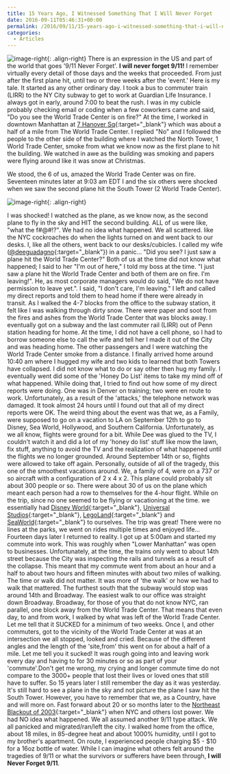 ```yaml
---
title: 15 Years Ago, I Witnessed Something That I Will Never Forget
date: 2016-09-11T05:46:31+00:00
permalink: /2016/09/11/15-years-ago-i-witnessed-something-that-i-will-never-forget/
categories:
  - Articles
---
```


![image-right](https://upload.wikimedia.org/wikipedia/en/thumb/4/43/Seconds_after_first_plane.JPG/250px-Seconds_after_first_plane.JPG "North Tower Plane Crash"){: .align-right}
There is an expression in the US and part of the world that goes '9/11 Never Forget'. **I will never forget 9/11!** I remember virtually every detail of those days and the weeks that proceeded. From just after the first plane hit, until two or three weeks after the 'event.' Here is my tale. It started as any other ordinary day. I took a bus to commuter train (LIRR) to the NY City subway to get to work at Guardian Life Insurance. I always got in early, around 7:00 to beat the rush. I was in my cubicle probably checking email or coding when a few coworkers came and said, "Do you see the World Trade Center is on fire?" At the time, I worked in downtown Manhattan at [7 Hanover Sq](https://www.bing.com/mapspreview?q=7+hanover+square+new+york+ny+10004+guardian&mkt=en&FORM=HDRSC4){:target="_blank"} which was about a half of a mile from The World Trade Center. I replied "No" and I followed the people to the other side of the building where I watched the North Tower, 1 World Trade Center, smoke from what we know now as the first plane to hit the building. We watched in awe as the building was smoking and papers were flying around like it was snow at Christmas.

We stood, the 6 of us, amazed the World Trade Center was on fire. Seventeen minutes later at 9:03 am EDT I and the six others were shocked when we saw the second plane hit the South Tower (2 World Trade Center).

![image-right](https://upload.wikimedia.org/wikipedia/en/e/ed/Wpix-911.jpg "Tower 2 hit"){: .align-right}

I was shocked! I watched as the plane, as we know now, as the second plane to fly in the sky and HIT the second building. ALL of us were like, "what the f#@#!?". We had no idea what happened. We all scattered. like the NYC cockroaches do when the lights turned on and went back to our desks. I, like all the others, went back to our desks/cubicles. I called my wife ([@deeguadagno](https://twitter.com/deeguadagno){:target="_blank"}) in a panic… "Did you see? I just saw a plane hit the World Trade Center?" Both of us at the time did not know what happened; I said to her "I'm out of here," I told my boss at the time. "I just saw a plane hit the World Trade Center and both of them are on fire. I'm leaving!". He, as most corporate managers would do said, "We do not have permission to leave yet.". I said, "I don't care, I'm leaving." I left and called my direct reports and told them to head home if there were already in transit. As I walked the 4-7 blocks from the office to the subway station, it felt like I was walking through dirty snow. There were paper and soot from the fires and ashes from the World Trade Center that was blocks away. I eventually got on a subway and the last commuter rail (LIRR) out of Penn station heading for home. At the time, I did not have a cell phone, so I had to borrow someone else to call the wife and tell her I made it out of the City and was heading home. The other passengers and I were watching the World Trade Center smoke from a distance. I finally arrived home around 10:40 am where I hugged my wife and two kids to learned that both Towers have collapsed. I did not know what to do or say other then hug my family. I eventually went did some of the 'Honey Do List' items to take my mind off of what happened. While doing that, I tried to find out how some of my direct reports were doing. One was in Denver on training; two were en route to work. Unfortunately, as a result of the 'attacks,' the telephone network was damaged. It took almost 24 hours until I found out that all of my direct reports were OK. The weird thing about the event was that we, as a Family, were supposed to go on a vacation to LA on September 12th to go to Disney, Sea World, Hollywood, and Southern California. Unfortunately, as we all know, flights were ground for a bit. While Dee was glued to the TV, I couldn't watch it and did a lot of my 'honey do list' stuff like mow the lawn, fix stuff, anything to avoid the TV and the realization of what happened until the flights we no longer grounded. Around September 14th or so, flights were allowed to take off again. Personally, outside of all of the tragedy, this one of the smoothest vacations around. We, a family of 4, were on a 737 or so aircraft with a configuration of 2 x 4 x 2. This plane could probably sit about 300 people or so. There were about 30 of us on the plane which meant each person had a row to themselves for the 4-hour flight. While on the trip, since no one seemed to be flying or vacationing at the time. we essentially had [Disney World](https://disneyworld.disney.go.com){:target="_blank"}, [Universal Studios](http://www.universalstudioshollywood.com/){:target="_blank"}, [LegoLand](https://www.legoland.com/){:target="_blank"} and [SeaWorld](https://seaworldparks.com/en/seaworld-sandiego/){:target="_blank"} to ourselves. The trip was great! There were no lines at the parks, we went on rides multiple times and enjoyed life… Fourteen days later I returned to reality. I got up at 5:00am and started my commute into work. This was roughly when "Lower Manhattan" was open to businesses. Unfortunately, at the time, the trains only went to about 14th street because the City was inspecting the rails and tunnels as a result of the collapse. This meant that my commute went from about an hour and a half to about two hours and fifteen minutes with about two miles of walking. The time or walk did not matter. It was more of 'the walk' or how we had to walk that mattered. The furthest south that the subway would stop was around 14th and Broadway. The easiest walk to our office was straight down Broadway. Broadway, for those of you that do not know NYC, ran parallel, one block away from the World Trade Center. That means that even day, to and from work, I walked by what was left of the World Trade Center. Let me tell that it SUCKED for a minimum of two weeks. Once I, and other commuters, got to the vicinity of the World Trade Center at was at an intersection we all stopped, looked and cried. Because of the different angles and the length of the 'site,from' this went on for about a half of a mile. Let me tell you it sucked! It was rough going into and leaving work every day and having to for 30 minutes or so as part of your 'commute'.Don't get me wrong, my crying and longer commute time do not compare to the 3000+ people that lost their lives or loved ones that still have to suffer. So 15 years later I still remember the day as it was yesterday. It's still hard to see a plane in the sky and not picture the plane I saw hit the South Tower. However, you have to remember that we, as a Country, have and will more on. Fast forward about 20 or so months later to the [Northeast Blackout of 2003](https://en.wikipedia.org/wiki/Northeast_blackout_of_2003){:target="_blank"} when NYC and others lost power. We had NO idea what happened. We all assumed another 9/11 type attack. We all panicked and migrated/ran/left the city. I walked home from the office, about 18 miles, in 85-degree heat and about 1000% humidity, until I got to my brother's apartment. On route, I experienced people charging $5 - $10 for a 16oz bottle of water. While I can imagine what others felt around the tragedies of 9/11 or what the survivors or sufferers have been through, **I will Never Forget 9/11**.
